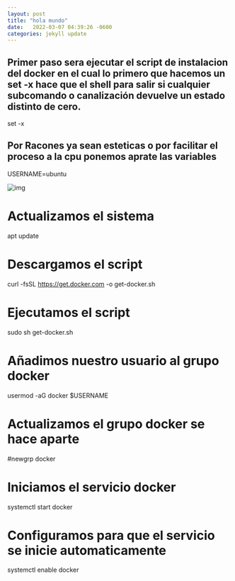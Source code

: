 ```yaml
---
layout: post
title: "hola mundo"
date:   2022-03-07 04:39:26 -0600
categories: jekyll update
---
```



## Primer paso sera ejecutar el script de instalacion del docker en el cual lo primero que hacemos un set -x hace que el shell para salir si cualquier subcomando o canalización devuelve un estado distinto de cero.

set -x

## Por Racones ya sean esteticas o por facilitar el proceso a la cpu ponemos aprate las variables 
USERNAME=ubuntu

![img](https://drive.google.com/file/d/1icvBzv_BIreXN_ENVJB3ryqaextpsPQP/view?usp=sharing)

# Actualizamos el sistema
apt update

# Descargamos el script
curl -fsSL https://get.docker.com -o get-docker.sh

# Ejecutamos el script
sudo sh get-docker.sh

# Añadimos nuestro usuario al grupo docker
usermod -aG docker $USERNAME

# Actualizamos el grupo docker se hace aparte
#newgrp docker

# Iniciamos el servicio docker
systemctl start docker

# Configuramos para que el servicio se inicie automaticamente
systemctl enable docker

